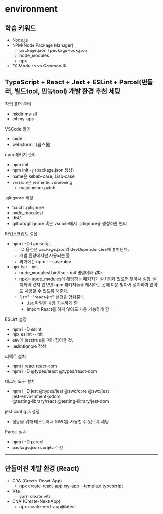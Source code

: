 # environment

## 학습 키워드

* Node.js
* NPM(Node Package Manager)
  * package.json / package-lock.json
  * node\_modules
  * npx
* ES Modules vs CommonJS

## TypeScript + React + Jest + ESLint + Parcel(번들러, 빌드tool, 만능tool) 개발 환경 추천 세팅

작업 폴더 준비

* mkdir my-all
* cd my-app

VSCode 열기

* code .
* webstorm . (웹스톰)

npm 패키지 준비

* npm init
* npm init -y (package.json 생성)
* name은 kebab-case, Lisp-case
* version은 semantic versioning
  * major.minor.patch

.gitignore 세팅

* touch .gitignore
* node\_modules/
* dist/
* github/gitignore 혹은 vscode에서 .gitignore을 생성하면 편리

타입스크립트 설정

* npm i -D typescript
  * \-D 옵션은 package.json의 devDependencies에 설치된다.
  * 개발 환경에서만 사용되는 툴
  * 과거에는 npm i --save-dev
* npx tsc --init
  * node\_modules/.bin/tsc --init 명령어와 같다.
  * npx는 node\_modules에 해당하는 패키지가 설치되어 있으면 찾아서 실행, 설치되어 있지 않으면 npm 패키지들을 캐시하는 곳에 다운 받아서 설치하지 않아도 사용할 수 있도록 해준다.
  * "jsx" : "react-jsx" 설정을 맞춰준다.
    * .tsx 파일을 사용 가능하게 함
    * import React를 하지 않아도 사용 가능하게 함

ESLint 설정

* npm i -D eslint
* npx eslint --init
* env에 jest:true를 미리 잡아줄 것.
* .eslintignore 작성

리액트 설치

* npm i react react-dom
* npm i -D @types/react @types/react-dom

테스팅 도구 설치

* npm i -D jest @types/jest @swc/core @swc/jest\
  jest-environment-jsdom\
  @testing-library/react @testing-library/jest-dom

jest.config.js 설정

* 성능을 위해 테스트에서 SWC를 사용할 수 있도록 세팅

Parcel 설치

* npm i -D parcel
* package.json scripts 수정

***

## 만들어진 개발 환경 (React)

* CRA (Create-React-App)
  * npx create-react-app my-app --template typescript
* Vite
  * yarn create vite
* CNA (Create-Next-App)
  * npx create-next-app@latest

